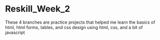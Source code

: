 # Reskill_Week_2
These 4 branches are practice projects that helped me learn the basics of html, html forms, tables, and css design using html, css, and a bit of javascript 
